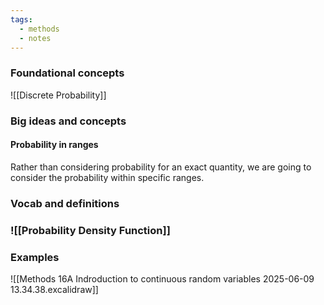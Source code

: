```yaml
---
tags:
  - methods
  - notes
---
```

### Foundational concepts
![[Discrete Probability]]


### Big ideas and concepts
#### Probability in ranges
Rather than considering probability for an exact quantity, we are going to consider the probability within specific ranges. 

### Vocab and definitions
### ![[Probability Density Function]]

### Examples
![[Methods 16A Indroduction to continuous random variables 2025-06-09 13.34.38.excalidraw]]

